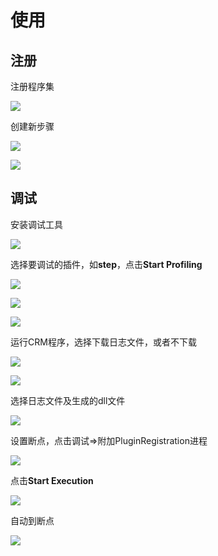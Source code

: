 # 使用

## 注册

注册程序集

![](/images/14.png)

创建新步骤

![](../images/15.png)

![](../images/16.png)

## 调试

安装调试工具

![](../images/17.png)

选择要调试的插件，如**step**，点击**Start Profiling**

![](../images/18.png)

![](../images/19.png)

![](../images/20.png)

运行CRM程序，选择下载日志文件，或者不下载

![](../images/21.png)

![](../images/22.png)



选择日志文件及生成的dll文件

![](../images/23.png)



设置断点，点击调试=>附加PluginRegistration进程

![](../images/24.png)



点击**Start Execution**

![](../images/25.png)



自动到断点

![](../images/26.png)
